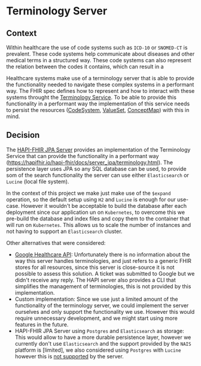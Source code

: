 # Terminology Server


## Context
Within healthcare the use of code systems such as `ICD-10` or `SNOMED-CT` is prevalent. These code systems help communicate about diseases and other medical terms in a structured way. These code systems can also represent the relation between the codes it contains, which can result in a 

Healthcare systems make use of a terminology server that is able to provide the functionality needed to navigate these complex systems in a performant way. The FHIR spec defines how to represent and how to interact with these systems throught the [Terminology Service](https://www.hl7.org/fhir/terminology-service.html). To be able to provide this functionality in a performant way the implementation of this service needs to persist the resources ([CodeSystem](https://www.hl7.org/fhir/codesystem.html), [ValueSet](https://www.hl7.org/fhir/valueset.html), [ConceptMap](https://www.hl7.org/fhir/conceptmap.html)) with this in mind.

## Decision
The [HAPI-FHIR JPA Server](https://hapifhir.io/hapi-fhir/docs/server_jpa/introduction.html) provides an implementation of the Terminology Service that can provide the functionality in a performant way (https://hapifhir.io/hapi-fhir/docs/server_jpa/terminology.html). The persistence layer uses JPA so any SQL database can be used, to provide som of the search functionality the server can use either `Elasticsearch` or `Lucine` (local file system). 

In the context of this project we make just make use of the `$expand` operation, so the default setup using `H2` and `Lucine` is enough for our use-case. However it wouldn't be acceptable to build the database after each deployment since our application un on `Kubernetes`, to overcome this we pre-build the database and index files and copy them to the container that will run on `Kubernetes`. This allows us to scale the number of instances and not having to support an `Elasticsearch` cluster.   

Other alternatives that were considered:
- [Google Healthcare API](https://cloud.google.com/healthcare-api/docs/concepts/fhir): Unfortunately there is no information about the way this server handles terminologies, and just refers to a generic FHIR stores for all resources, since this server is close-source it is not possible to assess this solution. A ticket was submitted to Google but we didn't receive any reply. The HAPI server also provides a CLI that simplifies the management of terminologies, this is not provided by this implementation. 
- Custom implementation: Since we use just a limited amount of the functionality of the terminology server, we could implement the server ourselves and only support the functionality we use. However this would require unnecessary development, and we might start using more features in the future.
- HAPI-FHIR JPA Server using `Postgres` and `Elasticsearch` as storage: This would allow to have a more durable persistence layer, however we currently don't use `Elasticsearch` and the support provided by the `NAIS` platform is [limited], we also considered using `Postgres` with `Lucine` however this is [not supported](https://chat.fhir.org/#narrow/stream/179167-hapi/topic/JPA.20starter.20-.20Lucine.20.2B.20Postgres) by the server. 
